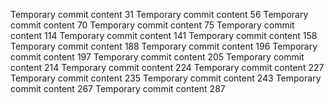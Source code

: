 Temporary commit content 31
Temporary commit content 56
Temporary commit content 70
Temporary commit content 75
Temporary commit content 114
Temporary commit content 141
Temporary commit content 158
Temporary commit content 188
Temporary commit content 196
Temporary commit content 197
Temporary commit content 205
Temporary commit content 214
Temporary commit content 224
Temporary commit content 227
Temporary commit content 235
Temporary commit content 243
Temporary commit content 267
Temporary commit content 287
